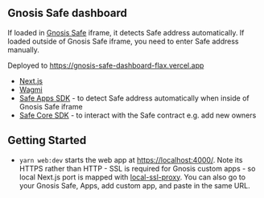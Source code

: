 ## Gnosis Safe dashboard

If loaded in [Gnosis Safe](https://gnosis-safe.io) iframe, it detects Safe address automatically. If loaded outside of Gnosis Safe iframe, you need to enter Safe address manually.

Deployed to https://gnosis-safe-dashboard-flax.vercel.app

- [Next.js](https://nextjs.org/)
- [Wagmi](https://wagmi.sh/)
- [Safe Apps SDK](https://github.com/safe-global/safe-apps-sdk) - to detect Safe address automatically when inside of Gnosis Safe iframe
- [Safe Core SDK](https://github.com/safe-global/safe-core-sdk) - to interact with the Safe contract e.g. add new owners

## Getting Started

- `yarn web:dev` starts the web app at [https://localhost:4000/](https://localhost:4000/). Note its HTTPS rather than HTTP - SSL is required for Gnosis custom apps - so local Next.js port is mapped with [local-ssl-proxy](https://github.com/cameronhunter/local-ssl-proxy). You can also go to your Gnosis Safe, Apps, add custom app, and paste in the same URL. 
